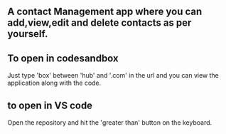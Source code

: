 ## A contact Management app where you can add,view,edit and delete contacts as per yourself.

## To open in codesandbox
Just type 'box' between 'hub' and '.com' in the url and you can view the application along with the code.

## to open in VS code
Open the repository and hit the 'greater than' button on the keyboard.
